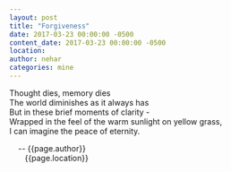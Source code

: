 ```yaml
---
layout: post
title: "Forgiveness"
date: 2017-03-23 00:00:00 -0500
content_date: 2017-03-23 00:00:00 -0500
location:
author: nehar
categories: mine
---
```


Thought dies, memory dies <br>
The world diminishes as it always has <br>
But in these brief moments of clarity - <br>
Wrapped in the feel of the warm sunlight on yellow grass, <br>
I can imagine the peace of eternity.

&nbsp;&nbsp;&nbsp;&nbsp;-- {{page.author}} <br>
&nbsp;&nbsp;&nbsp;&nbsp;&nbsp;&nbsp;&nbsp;{{page.location}}
